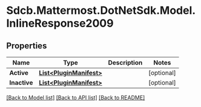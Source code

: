 # Sdcb.Mattermost.DotNetSdk.Model.InlineResponse2009
## Properties

Name | Type | Description | Notes
------------ | ------------- | ------------- | -------------
**Active** | [**List&lt;PluginManifest&gt;**](PluginManifest.md) |  | [optional] 
**Inactive** | [**List&lt;PluginManifest&gt;**](PluginManifest.md) |  | [optional] 

[[Back to Model list]](../README.md#documentation-for-models) [[Back to API list]](../README.md#documentation-for-api-endpoints) [[Back to README]](../README.md)

